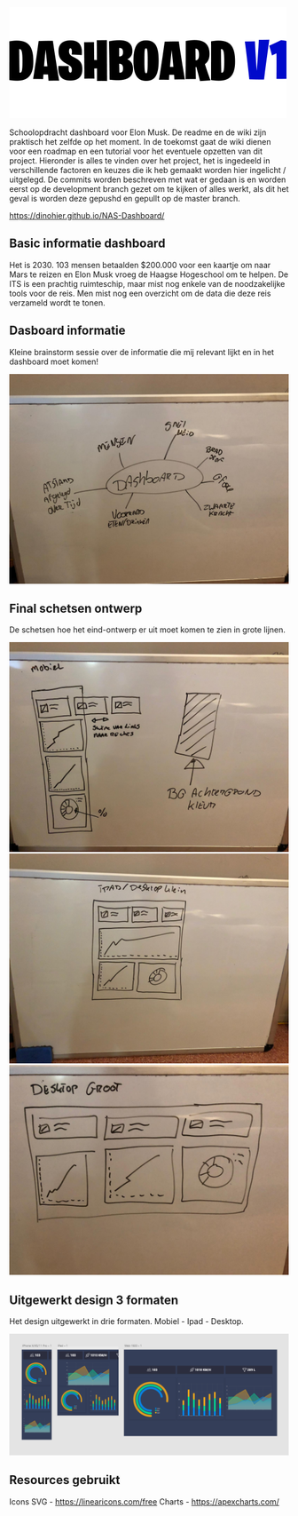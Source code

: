 ![](images/intro.png)

Schoolopdracht dashboard voor Elon Musk. De readme en de wiki zijn praktisch het zelfde op het moment. In de toekomst gaat de wiki dienen voor een roadmap en een tutorial voor het eventuele opzetten van dit project. Hieronder is alles te vinden over het project, het is ingedeeld in verschillende factoren en keuzes die ik heb gemaakt worden hier ingelicht / uitgelegd. De commits worden beschreven met wat er gedaan is en worden eerst op de development branch gezet om te kijken of alles werkt, als dit het geval is worden deze gepushd en gepullt op de master branch.

https://dinohier.github.io/NAS-Dashboard/

## Basic informatie dashboard

Het is 2030. 103 mensen betaalden $200.000 voor een kaartje om naar Mars te reizen en Elon Musk vroeg de Haagse Hogeschool om te helpen. De ITS is een prachtig ruimteschip, maar mist nog enkele van de noodzakelijke tools voor de reis. Men mist nog een overzicht om de data die deze reis verzameld wordt te tonen.

## Dasboard informatie
Kleine brainstorm sessie over de informatie die mij relevant lijkt en in het dashboard moet komen!

![](images/dashboard-info.jpeg)

## Final schetsen ontwerp
De schetsen hoe het eind-ontwerp er uit moet komen te zien in grote lijnen.

![](images/phone.jpeg)
![](images/ipad.jpeg)
![](images/desktop.jpeg)

## Uitgewerkt design 3 formaten
Het design uitgewerkt in drie formaten. Mobiel - Ipad - Desktop.

![](images/dashboard.png)


## Resources gebruikt
Icons SVG - https://linearicons.com/free
Charts -  https://apexcharts.com/

